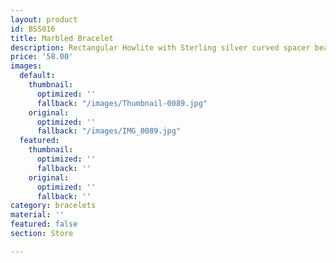```yaml
---
layout: product
id: BSS016
title: Marbled Bracelet
description: Rectangular Howlite with Sterling silver curved spacer beads.
price: '58.00'
images:
  default:
    thumbnail:
      optimized: ''
      fallback: "/images/Thumbnail-0089.jpg"
    original:
      optimized: ''
      fallback: "/images/IMG_0089.jpg"
  featured:
    thumbnail:
      optimized: ''
      fallback: ''
    original:
      optimized: ''
      fallback: ''
category: bracelets
material: ''
featured: false
section: Store

---
```

